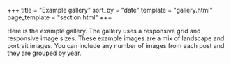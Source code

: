 +++
title = "Example gallery"
sort_by = "date"
template = "gallery.html"
page_template = "section.html"
+++

Here is the example gallery. The gallery uses a responsive grid and responsive image sizes. These example images are a mix of landscape and portrait images. You can include any number of images from each post and they are grouped by year.
